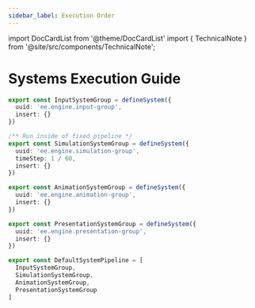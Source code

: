 ```yaml
---
sidebar_label: Execution Order
---
```


import DocCardList from '@theme/DocCardList'
import { TechnicalNote } from '@site/src/components/TechnicalNote';

# Systems Execution Guide

<DocCardList />

<TechnicalNote title="Definitions">

```ts
export const InputSystemGroup = defineSystem({
  uuid: 'ee.engine.input-group',
  insert: {}
})

/** Run inside of fixed pipeline */
export const SimulationSystemGroup = defineSystem({
  uuid: 'ee.engine.simulation-group',
  timeStep: 1 / 60,
  insert: {}
})

export const AnimationSystemGroup = defineSystem({
  uuid: 'ee.engine.animation-group',
  insert: {}
})

export const PresentationSystemGroup = defineSystem({
  uuid: 'ee.engine.presentation-group',
  insert: {}
})

export const DefaultSystemPipeline = [
  InputSystemGroup,
  SimulationSystemGroup,
  AnimationSystemGroup,
  PresentationSystemGroup
]
```
</TechnicalNote>
